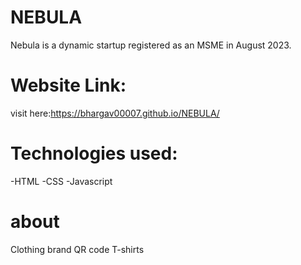 # NEBULA
Nebula is a dynamic startup registered as an MSME in August 2023.

# Website Link:
visit here:https://bhargav00007.github.io/NEBULA/

# Technologies used:
-HTML
-CSS
-Javascript

# about
Clothing brand 
QR code T-shirts
